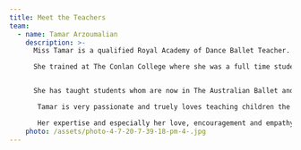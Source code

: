 ```yaml
---
title: Meet the Teachers
team:
  - name: Tamar Arzoumalian
    description: >-
      Miss Tamar is a qualified Royal Academy of Dance Ballet Teacher. 

      She trained at The Conlan College where she was a full time student.  She has been teaching 3 to 18 year olds for over 10 years and is in her 14th year teaching in the Eastern Suburbs.  


      She has taught students whom are now in The Australian Ballet and The English National also in Germany, Switzerland, Czech Rupublic and Amsterdam training and are pursuing their dreams to become professional dancers world wide.

       Tamar is very passionate and truely loves teaching children the art of Dance and wants to give the children a fun and wonderful experience.

       Her expertise and especially her love, encouragement and empathy for our valuable children. She just wants to give children the opportunity to Dance and have FUN !!!
    photo: /assets/photo-4-7-20-7-39-18-pm-4-.jpg
---
```

